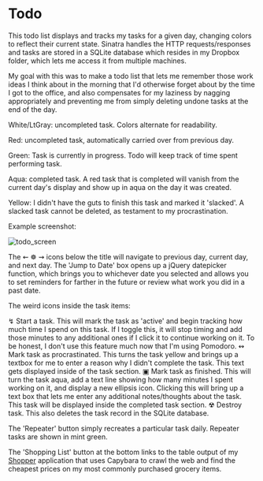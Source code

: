 Todo
========

This todo list displays and tracks my tasks for a given day, changing colors to reflect their current state. Sinatra handles the HTTP requests/responses and tasks are stored in a SQLite database which resides in my Dropbox folder, which lets me access it from multiple machines.

My goal with this was to make a todo list that lets me remember those work ideas I think about in the morning that I'd otherwise forget about by the time I got to the office, and also compensates for my laziness by nagging appropriately and preventing me from simply deleting undone tasks at the end of the day.

White/LtGray: uncompleted task. Colors alternate for readability.

Red: uncompleted task, automatically carried over from previous day.

Green: Task is currently in progress. Todo will keep track of time spent performing task.

Aqua: completed task. A red task that is completed will vanish from the current day's display and show up in aqua on the day it was created.

Yellow: I didn't have the guts to finish this task and marked it 'slacked'. A slacked task cannot be deleted, as testament to my procrastination.

Example screenshot:

![todo_screen](https://cloud.githubusercontent.com/assets/1410310/11154374/ff2105d4-8a0c-11e5-847f-a0b4a9f22764.png)

The ⇜ ☸ ⇝ icons below the title will navigate to previous day, current day, and next day. The 'Jump to Date' box opens up a jQuery datepicker function, which brings you to whichever date you selected and allows you to set reminders for farther in the future or review what work you did in a past date.

The weird icons inside the task items:

↯   Start a task. This will mark the task as 'active' and begin tracking how much time I spend on this task. If I toggle this, it will stop timing and add those minutes to any additional ones if I click it to continue working on it. To be honest, I don't use this feature much now that I'm using Pomodoro.
↭   Mark task as procrastinated. This turns the task yellow and brings up a textbox for me to enter a reason why I didn't complete the task. This text gets displayed inside of the task section.
▣   Mark task as finished. This will turn the task aqua, add a text line showing how many minutes I spent working on it, and display a new ellipsis icon. Clicking this will bring up a text box that lets me enter any additional notes/thoughts about the task. This task will be displayed inside the completed task  section.
☢   Destroy task. This also deletes the task record in the SQLite database.

The 'Repeater' button simply recreates a particular task daily. Repeater tasks are shown in mint green. 

The 'Shopping List' button at the bottom links to the table output of my [Shopper](https://github.com/carusocr/shopper) application that uses Capybara to crawl the web and find the cheapest prices on my most commonly purchased grocery items.
